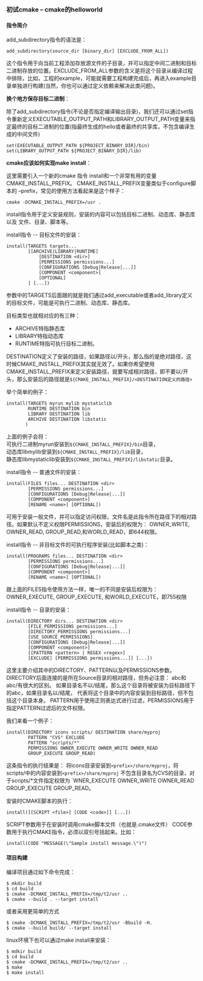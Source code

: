 ### 初试cmake – cmake的helloworld

#### 指令简介

add_subdirectory指令的语法是：
```
add_subdirectory(source_dir [binary_dir] [EXCLUDE_FROM_ALL])
```
这个指令用于向当前工程添加存放源文件的子目录，并可以指定中间二进制和目标二进制存放的位置。EXCLUDE_FROM_ALL参数的含义是将这个目录从编译过程中排除，比如，工程的example，可能就需要工程构建完成后，再进入example目录单独进行构建(当然，你也可以通过定义依赖来解决此类问题)。

**换个地方保存目标二进制**：

除了add_subdirectory指令(不论是否指定编译输出目录)，我们还可以通过set指令重新定义EXECUTABLE_OUTPUT_PATH和LIBRARY_OUTPUT_PATH变量来指定最终的目标二进制的位置(指最终生成的hello或者最终的共享库，不包含编译生成的中间文件)
```
set(EXECUTABLE_OUTPUT_PATH ${PROJECT_BINARY_DIR}/bin)
set(LIBRARY_OUTPUT_PATH ${PROJECT_BINARY_DIR}/lib)
```

**cmake应该如何实现make install**：

这里需要引入一个新的cmake 指令 install和一个非常有用的变量CMAKE_INSTALL_PREFIX。
CMAKE_INSTALL_PREFIX变量类似于configure脚本的 –prefix，常见的使用方法看起来是这个样子：
```
cmake -DCMAKE_INSTALL_PREFIX=/usr .
```
install指令用于定义安装规则，安装的内容可以包括目标二进制、动态库、静态库以及 文件、目录、脚本等。 

install指令 -- 目标文件的安装：
```
install(TARGETS targets...
        [[ARCHIVE|LIBRARY|RUNTIME]
            [DESTINATION <dir>]
            [PERMISSIONS permissions...]
            [CONFIGURATIONS [Debug|Release|...]]
            [COMPONENT <component>]
            [OPTIONAL]
        ] [...])
```
参数中的TARGETS后面跟的就是我们通过add_executable或者add_library定义的目标文件，可能是可执行二进制、动态库、静态库。

目标类型也就相对应的有三种：
- ARCHIVE特指静态库
- LIBRARY特指动态库
- RUNTIME特指可执行目标二进制。

DESTINATION定义了安装的路径，如果路径以/开头，那么指的是绝对路径，这时候CMAKE_INSTALL_PREFIX其实就无效了。如果你希望使用CMAKE_INSTALL_PREFIX来定义安装路径，就要写成相对路径，即不要以/开头，那么安装后的路径就是`${CMAKE_INSTALL_PREFIX}/<DESTINATION定义的路径>`

举个简单的例子：
```
install(TARGETS myrun mylib mystaticlib
        RUNTIME DESTINATION bin
        LIBRARY DESTINATION lib
        ARCHIVE DESTINATION libstatic
       )
```
上面的例子会将：  
可执行二进制myrun安装到`${CMAKE_INSTALL_PREFIX}/bin`目录，  
动态库libmylib安装到`${CMAKE_INSTALL_PREFIX}/lib`目录，  
静态库libmystaticlib安装到`${CMAKE_INSTALL_PREFIX}/libstatic`目录。

install指令 -- 普通文件的安装：
```
install(FILES files... DESTINATION <dir>
        [PERMISSIONS permissions...]
        [CONFIGURATIONS [Debug|Release|...]]
        [COMPONENT <component>]
        [RENAME <name>] [OPTIONAL])
```
可用于安装一般文件，并可以指定访问权限，文件名是此指令所在路径下的相对路径。如果默认不定义权限PERMISSIONS，安装后的权限为：
OWNER_WRITE, OWNER_READ, GROUP_READ,和WORLD_READ，即644权限。

install指令 -- 非目标文件的可执行程序安装(比如脚本之类)：
```
install(PROGRAMS files... DESTINATION <dir>
        [PERMISSIONS permissions...]
        [CONFIGURATIONS [Debug|Release|...]]
        [COMPONENT <component>]
        [RENAME <name>] [OPTIONAL])
```
跟上面的FILES指令使用方法一样，唯一的不同是安装后权限为：
OWNER_EXECUTE, GROUP_EXECUTE, 和WORLD_EXECUTE，即755权限

install指令 -- 目录的安装：
```
install(DIRECTORY dirs... DESTINATION <dir>
        [FILE_PERMISSIONS permissions...]
        [DIRECTORY_PERMISSIONS permissions...]
        [USE_SOURCE_PERMISSIONS]
        [CONFIGURATIONS [Debug|Release|...]]
        [COMPONENT <component>]
        [[PATTERN <pattern> | REGEX <regex>]
        [EXCLUDE] [PERMISSIONS permissions...]] [...])
```
这里主要介绍其中的DIRECTORY、PATTERN以及PERMISSIONS参数。
DIRECTORY后面连接的是所在Source目录的相对路径，但务必注意：
abc和abc/有很大的区别。
如果目录名不以/结尾，那么这个目录将被安装为目标路径下的abc，如果目录名以/结尾，
代表将这个目录中的内容安装到目标路径，但不包括这个目录本身。
PATTERN用于使用正则表达式进行过滤，PERMISSIONS用于指定PATTERN过滤后的文件权限。

我们来看一个例子：
```
install(DIRECTORY icons scripts/ DESTINATION share/myproj
        PATTERN "CVS" EXCLUDE
        PATTERN "scripts/*"
        PERMISSIONS OWNER_EXECUTE OWNER_WRITE OWNER_READ
        GROUP_EXECUTE GROUP_READ)
```
这条指令的执行结果是：
将icons目录安装到`<prefix>/share/myproj`，将scripts/中的内容安装到`<prefix>/share/myproj`
不包含目录名为CVS的目录，对于scripts/*文件指定权限为 `WNER_EXECUTE OWNER_WRITE OWNER_READ GROUP_EXECUTE GROUP_READ。

安装时CMAKE脚本的执行：
```
install([[SCRIPT <file>] [CODE <code>]] [...])
```
SCRIPT参数用于在安装时调用cmake脚本文件（也就是<abc>.cmake文件）
CODE参数用于执行CMAKE指令，必须以双引号括起来。比如：
```
install(CODE "MESSAGE(\"Sample install message.\")")
```


#### 项目构建

编译项目通过如下命令完成：

```shell
$ mkdir build
$ cd build
$ cmake -DCMAKE_INSTALL_PREFIX=/tmp/t2/usr ..
$ cmake --build . --target install
```

或者采用更简单的方式

```shell
$ cmake -DCMAKE_INSTALL_PREFIX=/tmp/t2/usr -Bbuild -H.
$ cmake --build build/ --target install
```

linux环境下也可以通过make install来安装：

```shell
$ mdkir build
$ cd build
$ cmake -DCMAKE_INSTALL_PREFIX=/tmp/t2/usr ..
$ make
$ make install
```

